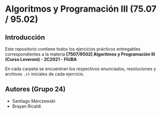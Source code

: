# **Algoritmos y Programación III  (75.07 / 95.02)**

## **Introducción**

Este repositorio contiene todos los ejercicios prácticos entregables correspondientes a la materia **[7507/9502] Algoritmos y Programación III (Curso Leveroni) - 2C2021 - FIUBA**

En cada carpeta se encuentran los respectivos enunciados, resoluciones y archivos `.st` iniciales de cada ejercicio.

## **Autores (Grupo 24)**
- Santiago Marczewski
- Brayan Ricaldi
